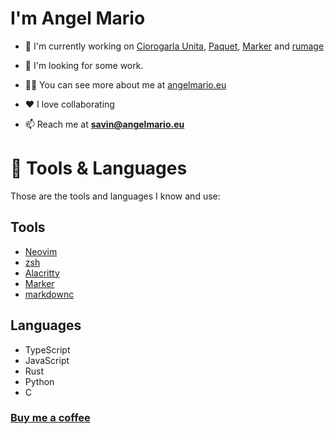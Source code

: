 # I'm Angel Mario

- 🔭 I'm currently working on [Ciorogarla Unita](https://ciorogarlaunita.eu.org), [Paquet](https://paquet.shop), [Marker](https://marker.angelmario.eu) and [rumage](https://github.com/notangelmario/rumage)

- 🤝 I'm looking for some work.

- 👨‍💻 You can see more about me at [angelmario.eu](https://angelmario.eu)

- ❤️ I love collaborating

- 📫 Reach me at **savin@angelmario.eu**

# 🧰 Tools & Languages

Those are the tools and languages I know and use:

## Tools
* [Neovim](https://neovim.io/)
* [zsh](https://www.zsh.org/)
* [Alacritty](https://alacritty.org/)
* [Marker](https://marker.fructo.land)
* [markdownc](https://github.com/notangelmario/markdownc)

## Languages
* TypeScript
* JavaScript
* Rust
* Python
* C

### [Buy me a coffee](https://buymeacoffee.com/notangelmario)
